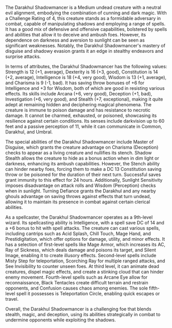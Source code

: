 The Darakhul Shadowmancer is a Medium undead creature with a neutral evil alignment, embodying the combination of cunning and dark magic. With a Challenge Rating of 4, this creature stands as a formidable adversary in combat, capable of manipulating shadows and employing a range of spells. It has a good mix of defensive and offensive capabilities, bolstered by spells and abilities that allow it to deceive and ambush foes. However, its dependence on darkness and aversion to sunlight can be seen as significant weaknesses. Notably, the Darakhul Shadowmancer's mastery of disguise and shadowy evasion grants it an edge in stealthy endeavors and surprise attacks.

In terms of attributes, the Darakhul Shadowmancer has the following values: Strength is 12 (+1, average), Dexterity is 16 (+3, good), Constitution is 14 (+2, average), Intelligence is 18 (+4, very good), Wisdom is 13 (+1, average), and Charisma is 9 (-1, bad). It has saving throw bonuses of +6 for Intelligence and +3 for Wisdom, both of which are good in resisting various effects. Its skills include Arcana (+6, very good), Deception (+1, bad), Investigation (+6, very good), and Stealth (+7, exceptional), making it quite adept at remaining hidden and deciphering magical phenomena. The creature is immune to poison damage and has resistance to necrotic damage. It cannot be charmed, exhausted, or poisoned, showcasing its resilience against certain conditions. Its senses include darkvision up to 60 feet and a passive perception of 11, while it can communicate in Common, Darakhul, and Umbral.

The special abilities of the Darakhul Shadowmancer include Master of Disguise, which grants the creature advantage on Charisma (Deception) checks to appear as a living creature and nullifies its stench. Shadow Stealth allows the creature to hide as a bonus action when in dim light or darkness, enhancing its ambush capabilities. However, the Stench ability can hinder nearby foes, forcing them to make a DC 13 Constitution saving throw or be poisoned for the duration of their next turn. Successful saves grant immunity to this effect for 24 hours. Additionally, Sunlight Sensitivity imposes disadvantage on attack rolls and Wisdom (Perception) checks when in sunlight. Turning Defiance grants the Darakhul and any nearby ghouls advantage on saving throws against effects that turn undead, allowing it to maintain its presence in combat against certain clerical abilities.

As a spellcaster, the Darakhul Shadowmancer operates as a 9th-level wizard. Its spellcasting ability is Intelligence, with a spell save DC of 14 and a +6 bonus to hit with spell attacks. The creature can cast various spells, including cantrips such as Acid Splash, Chill Touch, Mage Hand, and Prestidigitation, which offer options for damage, utility, and minor effects. It has a selection of first-level spells like Mage Armor, which increases its AC, Ray of Sickness, which deals damage and poisons its target, and Silent Image, enabling it to create illusory effects. Second-level spells include Misty Step for teleportation, Scorching Ray for multiple ranged attacks, and See Invisibility to counter unseen foes. At third level, it can animate dead creatures, dispel magic effects, and create a stinking cloud that can hinder enemy movement. Fourth-level spells such as Arcane Eye allow for reconnaissance, Black Tentacles create difficult terrain and restrain opponents, and Confusion causes chaos among enemies. The sole fifth-level spell it possesses is Teleportation Circle, enabling quick escapes or travel.

Overall, the Darakhul Shadowmancer is a challenging foe that blends stealth, magic, and deception, using its abilities strategically in combat to undermine opponents while exploiting the shadows.